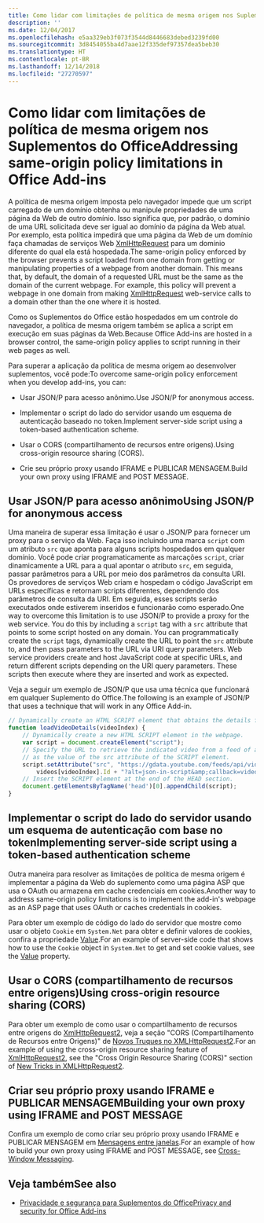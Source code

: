 ```yaml
---
title: Como lidar com limitações de política de mesma origem nos Suplementos do Office
description: ''
ms.date: 12/04/2017
ms.openlocfilehash: e5aa329eb3f073f3544d8446683debed3239fd00
ms.sourcegitcommit: 3d8454055ba4d7aae12f335def97357dea5beb30
ms.translationtype: HT
ms.contentlocale: pt-BR
ms.lasthandoff: 12/14/2018
ms.locfileid: "27270597"
---
```

# <a name="addressing-same-origin-policy-limitations-in-office-add-ins"></a><span data-ttu-id="1a400-102">Como lidar com limitações de política de mesma origem nos Suplementos do Office</span><span class="sxs-lookup"><span data-stu-id="1a400-102">Addressing same-origin policy limitations in Office Add-ins</span></span>


<span data-ttu-id="1a400-p101">A política de mesma origem imposta pelo navegador impede que um script carregado de um domínio obtenha ou manipule propriedades de uma página da Web de outro domínio. Isso significa que, por padrão, o domínio de uma URL solicitada deve ser igual ao domínio da página da Web atual. Por exemplo, esta política impedirá que uma página da Web de um domínio faça chamadas de serviços Web [XmlHttpRequest](https://www.w3.org/TR/XMLHttpRequest/) para um domínio diferente do qual ela está hospedada.</span><span class="sxs-lookup"><span data-stu-id="1a400-p101">The same-origin policy enforced by the browser prevents a script loaded from one domain from getting or manipulating properties of a webpage from another domain. This means that, by default, the domain of a requested URL must be the same as the domain of the current webpage. For example, this policy will prevent a webpage in one domain from making [XmlHttpRequest](https://www.w3.org/TR/XMLHttpRequest/) web-service calls to a domain other than the one where it is hosted.</span></span>

<span data-ttu-id="1a400-106">Como os Suplementos do Office estão hospedados em um controle do navegador, a política de mesma origem também se aplica a script em execução em suas páginas da Web.</span><span class="sxs-lookup"><span data-stu-id="1a400-106">Because Office Add-ins are hosted in a browser control, the same-origin policy applies to script running in their web pages as well.</span></span>

<span data-ttu-id="1a400-107">Para superar a aplicação da política de mesma origem ao desenvolver suplementos, você pode:</span><span class="sxs-lookup"><span data-stu-id="1a400-107">To overcome same-origin policy enforcement when you develop add-ins, you can:</span></span>

- <span data-ttu-id="1a400-108">Usar JSON/P para acesso anônimo.</span><span class="sxs-lookup"><span data-stu-id="1a400-108">Use JSON/P for anonymous access.</span></span> 
    
- <span data-ttu-id="1a400-109">Implementar o script do lado do servidor usando um esquema de autenticação baseado no token.</span><span class="sxs-lookup"><span data-stu-id="1a400-109">Implement server-side script using a token-based authentication scheme.</span></span>
    
- <span data-ttu-id="1a400-110">Usar o CORS (compartilhamento de recursos entre origens).</span><span class="sxs-lookup"><span data-stu-id="1a400-110">Using cross-origin resource sharing (CORS).</span></span>
    
- <span data-ttu-id="1a400-111">Crie seu próprio proxy usando IFRAME e PUBLICAR MENSAGEM.</span><span class="sxs-lookup"><span data-stu-id="1a400-111">Build your own proxy using IFRAME and POST MESSAGE.</span></span>
    

## <a name="using-jsonp-for-anonymous-access"></a><span data-ttu-id="1a400-112">Usar JSON/P para acesso anônimo</span><span class="sxs-lookup"><span data-stu-id="1a400-112">Using JSON/P for anonymous access</span></span>


<span data-ttu-id="1a400-p102">Uma maneira de superar essa limitação é usar o JSON/P para fornecer um proxy para o serviço da Web. Faça isso incluindo uma marca `script` com um atributo `src` que aponta para alguns scripts hospedados em qualquer domínio. Você pode criar programaticamente as marcações `script`, criar dinamicamente a URL para a qual apontar o atributo `src`, em seguida, passar parâmetros para a URL por meio dos parâmetros da consulta URI. Os provedores de serviços Web criam e hospedam o código JavaScript em URLs específicas e retornam scripts diferentes, dependendo dos parâmetros de consulta da URI. Em seguida, esses scripts serão executados onde estiverem inseridos e funcionarão como esperado.</span><span class="sxs-lookup"><span data-stu-id="1a400-p102">One way to overcome this limitation is to use JSON/P to provide a proxy for the web service. You do this by including a `script` tag with a `src` attribute that points to some script hosted on any domain. You can programmatically create the `script` tags, dynamically create the URL to point the `src` attribute to, and then pass parameters to the URL via URI query parameters. Web service providers create and host JavaScript code at specific URLs, and return different scripts depending on the URI query parameters. These scripts then execute where they are inserted and work as expected.</span></span>

<span data-ttu-id="1a400-118">Veja a seguir um exemplo de JSON/P que usa uma técnica que funcionará em qualquer Suplemento do Office.</span><span class="sxs-lookup"><span data-stu-id="1a400-118">The following is an example of JSON/P that uses a technique that will work in any Office Add-in.</span></span>

```js
// Dynamically create an HTML SCRIPT element that obtains the details for the specified video.
function loadVideoDetails(videoIndex) {
    // Dynamically create a new HTML SCRIPT element in the webpage.
    var script = document.createElement("script");
    // Specify the URL to retrieve the indicated video from a feed of a current list of videos,
    // as the value of the src attribute of the SCRIPT element. 
    script.setAttribute("src", "https://gdata.youtube.com/feeds/api/videos/" + 
        videos[videoIndex].Id + "?alt=json-in-script&amp;callback=videoDetailsLoaded");
    // Insert the SCRIPT element at the end of the HEAD section.
    document.getElementsByTagName('head')[0].appendChild(script);
}

```


## <a name="implementing-server-side-script-using-a-token-based-authentication-scheme"></a><span data-ttu-id="1a400-119">Implementar o script do lado do servidor usando um esquema de autenticação com base no token</span><span class="sxs-lookup"><span data-stu-id="1a400-119">Implementing server-side script using a token-based authentication scheme</span></span>


<span data-ttu-id="1a400-120">Outra maneira para resolver as limitações de política de mesma origem é implementar a página da Web do suplemento como uma página ASP que usa o OAuth ou armazena em cache credenciais em cookies.</span><span class="sxs-lookup"><span data-stu-id="1a400-120">Another way to address same-origin policy limitations is to implement the add-in's webpage as an ASP page that uses OAuth or caches credentials in cookies.</span></span>

<span data-ttu-id="1a400-121">Para obter um exemplo de código do lado do servidor que mostre como usar o objeto `Cookie` em `System.Net` para obter e definir valores de cookies, confira a propriedade [Value](https://docs.microsoft.com/dotnet/api/system.net.cookie.value?view=netframework-4.7.2).</span><span class="sxs-lookup"><span data-stu-id="1a400-121">For an example of server-side code that shows how to use the  `Cookie` object in `System.Net` to get and set cookie values, see the [Value](https://docs.microsoft.com/dotnet/api/system.net.cookie.value?view=netframework-4.7.2) property.</span></span>


## <a name="using-cross-origin-resource-sharing-cors"></a><span data-ttu-id="1a400-122">Usar o CORS (compartilhamento de recursos entre origens)</span><span class="sxs-lookup"><span data-stu-id="1a400-122">Using cross-origin resource sharing (CORS)</span></span>


<span data-ttu-id="1a400-123">Para obter um exemplo de como usar o compartilhamento de recursos entre origens do [XmlHttpRequest2](https://dvcs.w3.org/hg/xhr/raw-file/tip/Overview.html), veja a seção "CORS (Compartilhamento de Recursos entre Origens)" de [Novos Truques no XMLHttpRequest2](https://www.html5rocks.com/en/tutorials/file/xhr2/).</span><span class="sxs-lookup"><span data-stu-id="1a400-123">For an example of using the cross-origin resource sharing feature of [XmlHttpRequest2](https://dvcs.w3.org/hg/xhr/raw-file/tip/Overview.html), see the "Cross Origin Resource Sharing (CORS)" section of [New Tricks in XMLHttpRequest2](https://www.html5rocks.com/en/tutorials/file/xhr2/).</span></span>


## <a name="building-your-own-proxy-using-iframe-and-post-message"></a><span data-ttu-id="1a400-124">Criar seu próprio proxy usando IFRAME e PUBLICAR MENSAGEM</span><span class="sxs-lookup"><span data-stu-id="1a400-124">Building your own proxy using IFRAME and POST MESSAGE</span></span>


<span data-ttu-id="1a400-125">Confira um exemplo de como criar seu próprio proxy usando IFRAME e PUBLICAR MENSAGEM em [Mensagens entre janelas](http://ejohn.org/blog/cross-window-messaging/).</span><span class="sxs-lookup"><span data-stu-id="1a400-125">For an example of how to build your own proxy using IFRAME and POST MESSAGE, see [Cross-Window Messaging](http://ejohn.org/blog/cross-window-messaging/).</span></span>


## <a name="see-also"></a><span data-ttu-id="1a400-126">Veja também</span><span class="sxs-lookup"><span data-stu-id="1a400-126">See also</span></span>

- [<span data-ttu-id="1a400-127">Privacidade e segurança para Suplementos do Office</span><span class="sxs-lookup"><span data-stu-id="1a400-127">Privacy and security for Office Add-ins</span></span>](../concepts/privacy-and-security.md)
    
